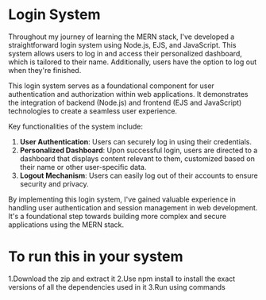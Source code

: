 # Login System

Throughout my journey of learning the MERN stack, I've developed a straightforward login system using Node.js, EJS, and JavaScript. This system allows users to log in and access their personalized dashboard, which is tailored to their name. Additionally, users have the option to log out when they're finished.

This login system serves as a foundational component for user authentication and authorization within web applications. It demonstrates the integration of backend (Node.js) and frontend (EJS and JavaScript) technologies to create a seamless user experience.

Key functionalities of the system include:

1. **User Authentication**: Users can securely log in using their credentials.
2. **Personalized Dashboard**: Upon successful login, users are directed to a dashboard that displays content relevant to them, customized based on their name or other user-specific data.
3. **Logout Mechanism**: Users can easily log out of their accounts to ensure security and privacy.

By implementing this login system, I've gained valuable experience in handling user authentication and session management in web development. It's a foundational step towards building more complex and secure applications using the MERN stack.

# To run this in your system

1.Download the zip and extract it
2.Use npm install to install the exact versions of all the dependencies used in it 
3.Run using commands
